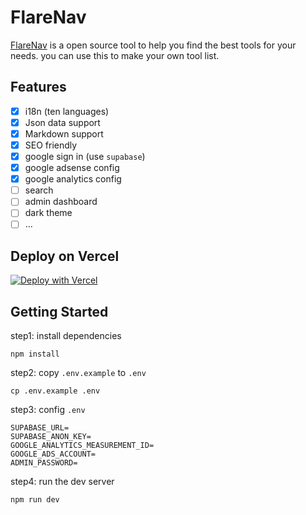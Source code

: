# FlareNav
[FlareNav](https://flarenav.com/) is a open source tool to help you find the best tools for your needs. you can use this to make your own tool list.

## Features

- [x] i18n (ten languages)
- [x] Json data support
- [x] Markdown support
- [x] SEO friendly
- [x] google sign in (use `supabase`)
- [x] google adsense config
- [x] google analytics config
- [ ] search
- [ ] admin dashboard
- [ ] dark theme
- [ ] ...

## Deploy on Vercel

[![Deploy with Vercel](https://vercel.com/button)](https://vercel.com/new/clone?repository-url=https%3A%2F%2Fgithub.com%2Fwen1701%2Fflarenav&project-name=flarenav&repository-name=flarenav&external-id=https%3A%2F%2Fgithub.com%2Fwen1701%2Fflarenav%2Ftree%2Fmain)

## Getting Started

step1: install dependencies
```shellscript
npm install
```

step2: copy `.env.example` to `.env`

```shellscript
cp .env.example .env
```

step3: config `.env`

```
SUPABASE_URL=
SUPABASE_ANON_KEY=
GOOGLE_ANALYTICS_MEASUREMENT_ID=
GOOGLE_ADS_ACCOUNT=
ADMIN_PASSWORD=
```

step4: run the dev server

```shellscript
npm run dev
```


